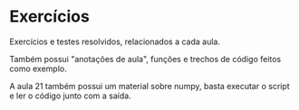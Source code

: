 Exercícios
==========

Exercícios e testes resolvidos, relacionados a cada aula.

Também possui "anotações de aula", funções e trechos de código feitos
como exemplo.

A aula 21 também possui um material sobre numpy, basta executar o script
e ler o código junto com a saída.
